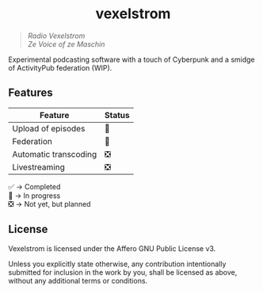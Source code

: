<div align="center">

# vexelstrom

</div>

> *Radio Vexelstrom*  
> *Ze Voice of ze Maschin*

Experimental podcasting software with a touch of Cyberpunk and a smidge of ActivityPub federation (WIP).

## Features

| Feature               | Status |
| --------------------- | ------ |
| Upload of episodes    | 🚧     |
| Federation            | 🚧     |
| Automatic transcoding | ❎     |
| Livestreaming         | ❎     |

✅ -> Completed  
🚧 -> In progress  
❎ -> Not yet, but planned

## License

Vexelstrom is licensed under the Affero GNU Public License v3.  

Unless you explicitly state otherwise, any contribution intentionally submitted for inclusion in the work by you, 
shall be licensed as above, without any additional terms or conditions.
